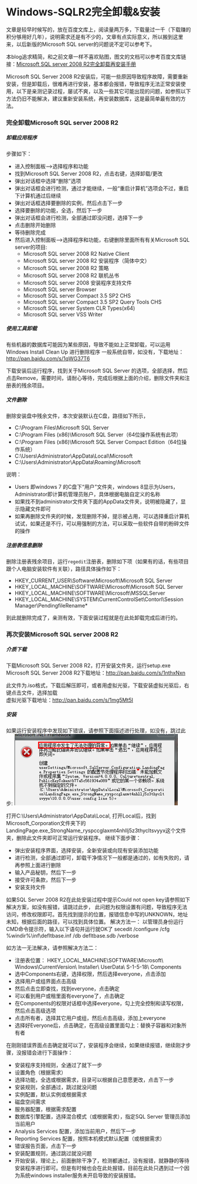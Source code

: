 # Windows-SQLR2完全卸载&安装
文章是较早时候写的，放在百度文库上，阅读量两万多，下载量过一千（下载赚的积分够用好几年），说明需求还是有不少的，文章有点实际意义，所以搬到这里来，以后新版的Microsoft SQL server的问题说不定可以参考下。

本blog追求精简，和之前文章一样不喜欢贴图，图文的文档可以参考百度文库链接：[Microsoft SQL server 2008 R2完全卸载再安装手册](https://wenku.baidu.com/view/8f4eaf58cfc789eb172dc8c5)

Microsoft SQL Server 2008 R2安装后，可能一些原因导致程序故障，需要重新安装，但是卸载后，很难再进行安装，基本都会报错，导致程序无法正常安装使用，以下是亲测记录过程，屡试不爽，以及一些其它可能出现的问题，如参照以下方法仍旧不能解决，建议重新安装系统，再安装数据库，这是最简单最有效的方法。
### 完全卸载Microsoft SQL server 2008 R2
##### 卸载应用程序
步骤如下：
- 进入控制面板-->选择程序和功能
- 找到Microsoft SQL Server 2008 R2，点击右键，选择卸载/更改
- 弹出对话框中选择“删除”选项
- 弹出对话框会进行检测，通过才能继续，一般“重启计算机”选项会不过，重启下计算机通过后继续
- 弹出对话框选择要删除的实例，然后点击下一步
- 选择要删除的功能，全选，然后下一步
- 弹出对话框会进行检测，全部通过即没问题，选择下一步
- 点击删除开始删除
- 等待删除完成
- 然后进入控制面板-->选择程序和功能，右键删除里面所有有关Microsoft SQL server的项目:
    - Microsoft SQL server 2008 R2 Native Client
    - Microsoft SQL server 2008 R2 安装程序（简体中文）
    - Microsoft SQL server 2008 R2 策略
    - Microsoft SQL server 2008 R2 联机丛书
    - Microsoft SQL server 2008 安装程序支持文件
    - Microsoft SQL server Browser
    - Microsoft SQL server Compact 3.5 SP2 CHS
    - Microsoft SQL server Compact 3.5 SP2 Query Tools CHS
    - Microsoft SQL server System CLR Types(x64)
    - Microsoft SQL server VSS Writer

##### 使用工具卸载
有些机器的数据库可能因为某些原因，导致不能如上正常卸载，可以运用Windows Install Clean Up 进行删除程序
一般系统自带，如没有，下载地址：http://pan.baidu.com/s/1qWG37T6

下载安装后运行程序，找到关于Microsoft SQL Server 的选项，全部选择，然后点击Remove，需要时间，请耐心等待，完成后根据上面的介绍，删除文件夹和注册表的残余项目。
##### 文件删除
删除安装盘中残余文件，本次安装默认在C盘，路径如下所示，
- C:\Program Files\Microsoft SQL Server
- C:\Program Files (x86)\Microsoft SQL Server（64位操作系统有此项）
- C:\Program Files (x86)\Microsoft SQL Server Compact Edition（64位操作系统）
- C:\Users\Administrator\AppData\Local\Microsoft
- C:\Users\Administrator\AppData\Roaming\Microsoft

说明：
- Users 即windows 7 的C盘下“用户”文件夹，windows 8显示为Users，Administrator即计算机管理员账户，具体根据电脑自定义的名称
- 如果找不到administrator文件夹下面的AppData文件夹，说明被隐藏了，显示隐藏文件即可
- 如果再删除文件夹的时候，发现删除不掉，提示被占用，可以选择重启计算机试试，如果还是不行，可以用强制的方法，可以采取一些软件自带的粉碎文件的操作

##### 注册表信息删除
删除注册表残余项目，运行`regedit`注册表，删除如下项（如果有的话，有些项目跟个人电脑安装软件有关联），路径具体操作如下：
- HKEY_CURRENT_USER\Software\Microsoft\Microsoft SQL Server
- HKEY_LOCAL_MACHINE\SOFTWARE\Microsoft\Microsoft SQL Server 
- HKEY_LOCAL_MACHINE\SOFTWARE\Microsoft\MSSQLServer
- HKEY_LOCAL_MACHINE\SYSTEM\CurrentControlSet\Contorl\Session Manager\PendingfileRename*

到此就删除完成了，亲测有效，下面安装过程就是在此处卸载完成后进行的。

### 再次安装Microsoft SQL server 2008 R2
##### 介质下载 
下载Microsoft SQL Server 2008 R2，打开安装文件夹，运行setup.exe    
Microsoft SQL Server 2008 R2下载地址：http://pan.baidu.com/s/1nthxNxn

此文件为.iso格式，下载后解压即可，或者用虚拟光驱，下载安装虚拟光驱后，右键点击文件，选择加载    
虚拟光驱下载地址：http://pan.baidu.com/s/1mg5Mt5I
##### 安装
如果运行安装程序中发现如下错误，请参照下面描述进行处理，如没有，跳过此步:
![应用程序发送了无法处理的异常](error.png)

打开C:\Users\Administrator\AppData\Local, 打开Local后，找到Microsoft_Corporation文件夹下的LandingPage.exe_StrongName_ryspccglaxmt4nhllj5z3thycltsvyyx这个文件夹，删除此文件夹即可正常运行安装程序。
继续下面步骤：
- 弹出安装程序界面，选择安装，全新安装或向现有安装添加功能
- 进行检测，全部通过即可，卸载干净情况下一般都是通过的，如有失败的，请再参照上面进行删除
- 输入产品秘钥，然后下一步
- 接受许可条款，然后下一步
- 安装支持文件

如果SQL Server 2008 R2在此处安装过程中提示Could not open key请参照如下解决方案，如没有报错，请跳过此步，
此问题为权限设置有问题，导致程序无法访问，修改权限即可。首先找到提示的位置，报错信息中写的UNKNOWN，地址未知，根据后面的路径，可以找到具体位置。
解决方法一：
以管理员身份运行CMD命令提示符，输入以下语句并运行就OK了
secedit /configure /cfg %windir%\inf\defltbase.inf /db defltbase.sdb /verbose

如方法一无法解决，请参照解决方法二：
- 注册表位置：
HKEY_LOCAL_MACHINE\SOFTWARE\Microsoft\ Windows\CurrentVersion\ Installer\ UserData\ S-1-5-18\ Components
- 选中Components右键，选择权限，然后选择everyone，点击添加
- 选择用户或组界面点击高级
- 然后点击立即查找，找到everyone，点击确定
- 可以看到用户或租里面有everyone了，点击确定
- 在Components的权限对话框中选择everyone，勾上完全控制和读写权限，然后点击高级选项
- 点击所有者，选择其它用户或组，然后点击高级，添加上everyone
- 选择好Everyone后，点击确定，在高级设置里面勾上：替换子容器和对象所有者

在刚刚错误界面点击确定就可以了，安装程序会继续，如果继续报错，继续刚才步骤，没报错会进行下面操作：
- 安装程序支持规则，全通过了就下一步
- 设置角色（根据需求）
- 选择功能，全选或根据需求，目录可以根据自己意愿更改，点击下一步
- 安装规则，全部通过，跳过就没问题
- 实例配置，默认实例或根据需求
- 磁盘空间需求
- 服务器配置，根据需求配置
- 数据库引擎配置，选择混合模式（或根据需求），指定SQL Server 管理员添加当前用户
- Analysis Services 配置，添加当前用户，然后下一步
- Reporting Services 配置，按照本机模式默认配置（或根据需求）
- 错误报告页面，点击下一步
- 安装配置规则，通过跳过就没问题
- 开始安装，理论上，前面删除干净了，检测都通过，没有报错，就静静的等待安装程序进行即可。但是有时候也会在此处报错，目前在此处只遇到过一个因为系统windows installer服务未开启导致的安装报错。
